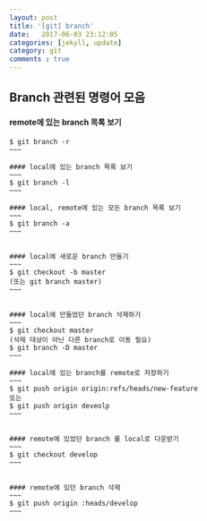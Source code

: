 ```yaml
---
layout: post
title: '[git] branch'
date:   2017-06-03 23:12:05
categories: [jekyll, update]
category: git
comments : true
---
```

Branch 관련된 명령어 모음
-------------
#### remote에 있는 branch 목록 보기
~~~~
$ git branch -r
~~~

#### local에 있는 branch 목록 보기
~~~
$ git branch -l
~~~

#### local, remote에 있는 모든 branch 목록 보기
~~~
$ git branch -a
~~~


#### local에 새로운 branch 만들기
~~~
$ git checkout -b master
(또는 git branch master)
~~~


#### local에 만들었던 branch 삭제하기
~~~
$ git checkout master
(삭제 대상이 아닌 다른 branch로 이동 필요)
$ git branch -D master
~~~

#### local에 있는 branch를 remote로 저장하기
~~~
$ git push origin origin:refs/heads/new-feature
또는
$ git push origin deveolp
~~~


#### remote에 있었던 branch 를 local로 다운받기
~~~
$ git checkout develop
~~~


#### remote에 있던 branch 삭제
~~~
$ git push origin :heads/develop
~~~
